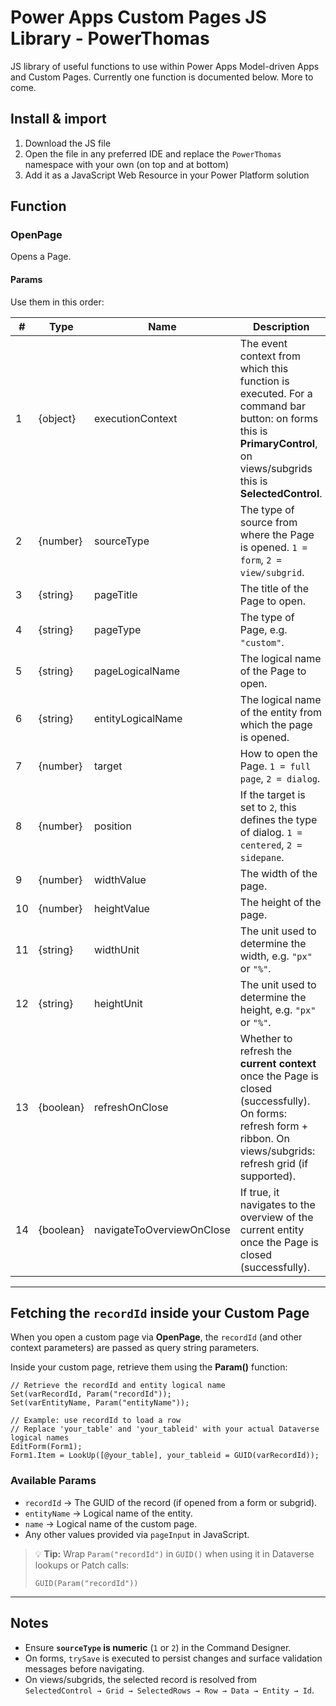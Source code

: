 # Power Apps Custom Pages JS Library - PowerThomas
JS library of useful functions to use within Power Apps Model-driven Apps and Custom Pages. Currently one function is documented below. More to come.

## Install & import
1. Download the JS file  
2. Open the file in any preferred IDE and replace the `PowerThomas` namespace with your own (on top and at bottom)  
3. Add it as a JavaScript Web Resource in your Power Platform solution  

## Function
### OpenPage
Opens a Page.

#### Params
Use them in this order:

| #  | Type       | Name                      | Description                                                                 |
|----|------------|---------------------------|-----------------------------------------------------------------------------|
| 1  | {object}   | executionContext          | The event context from which this function is executed. For a command bar button: on forms this is **PrimaryControl**, on views/subgrids this is **SelectedControl**. |
| 2  | {number}   | sourceType                | The type of source from where the Page is opened. `1 = form`, `2 = view/subgrid`. |
| 3  | {string}   | pageTitle                 | The title of the Page to open.                                              |
| 4  | {string}   | pageType                  | The type of Page, e.g. `"custom"`.                                          |
| 5  | {string}   | pageLogicalName           | The logical name of the Page to open.                                       |
| 6  | {string}   | entityLogicalName         | The logical name of the entity from which the page is opened.               |
| 7  | {number}   | target                    | How to open the Page. `1 = full page`, `2 = dialog`.                        |
| 8  | {number}   | position                  | If the target is set to `2`, this defines the type of dialog. `1 = centered`, `2 = sidepane`. |
| 9  | {number}   | widthValue                | The width of the page.                                                      |
| 10 | {number}   | heightValue               | The height of the page.                                                     |
| 11 | {string}   | widthUnit                 | The unit used to determine the width, e.g. `"px"` or `"%"`.                 |
| 12 | {string}   | heightUnit                | The unit used to determine the height, e.g. `"px"` or `"%"`.                |
| 13 | {boolean}  | refreshOnClose            | Whether to refresh the **current context** once the Page is closed (successfully). On forms: refresh form + ribbon. On views/subgrids: refresh grid (if supported). |
| 14 | {boolean}  | navigateToOverviewOnClose | If true, it navigates to the overview of the current entity once the Page is closed (successfully). |

---

## Fetching the `recordId` inside your Custom Page
When you open a custom page via **OpenPage**, the `recordId` (and other context parameters) are passed as query string parameters.

Inside your custom page, retrieve them using the **Param()** function:

```powerfx
// Retrieve the recordId and entity logical name
Set(varRecordId, Param("recordId"));
Set(varEntityName, Param("entityName"));

// Example: use recordId to load a row
// Replace 'your_table' and 'your_tableid' with your actual Dataverse logical names
EditForm(Form1);
Form1.Item = LookUp([@your_table], your_tableid = GUID(varRecordId));
````

### Available Params

* `recordId` → The GUID of the record (if opened from a form or subgrid).
* `entityName` → Logical name of the entity.
* `name` → Logical name of the custom page.
* Any other values provided via `pageInput` in JavaScript.

> 💡 **Tip:** Wrap `Param("recordId")` in `GUID()` when using it in Dataverse lookups or Patch calls:
>
> ```powerfx
> GUID(Param("recordId"))
> ```

---

## Notes

* Ensure **`sourceType` is numeric** (`1` or `2`) in the Command Designer.
* On forms, `trySave` is executed to persist changes and surface validation messages before navigating.
* On views/subgrids, the selected record is resolved from `SelectedControl → Grid → SelectedRows → Row → Data → Entity → Id`.